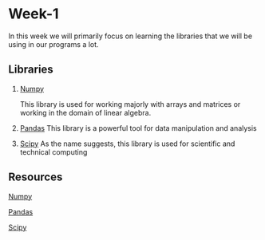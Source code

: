 # Week-1
In this week we will primarily focus on learning the libraries that we will be using in our programs a lot.

## Libraries
1. [Numpy](https://numpy.org/doc/stable/)

   This library is used for working majorly with arrays and matrices or working in the domain of linear algebra. 
   
2. [Pandas](https://pandas.pydata.org/docs/user_guide/index.html)
   This library is a powerful tool for data manipulation and analysis
   
3. [Scipy](https://docs.scipy.org/doc/)
   As the name suggests, this library is used for scientific and technical computing

## Resources

[Numpy](https://www.youtube.com/watch?v=GB9ByFAIAH4&ab_channel=KeithGalli)

[Pandas](https://www.youtube.com/watch?v=vmEHCJofslg&ab_channel=KeithGalli)

[Scipy](https://www.youtube.com/watch?v=k8s-R3csOt0&ab_channel=edureka%21)
